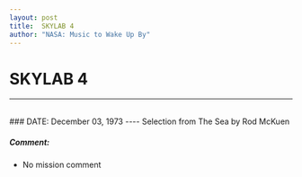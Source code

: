```yaml
---
layout: post
title:  SKYLAB 4
author: "NASA: Music to Wake Up By"
---
```


# SKYLAB 4
----
<br/>
### DATE: December 03, 1973
----
Selection from The Sea by Rod McKuen

##### Comment:
* No mission comment
